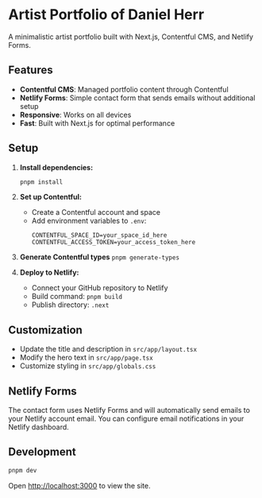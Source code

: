 # Artist Portfolio of Daniel Herr

A minimalistic artist portfolio built with Next.js, Contentful CMS, and Netlify Forms.

## Features

- **Contentful CMS**: Managed portfolio content through Contentful
- **Netlify Forms**: Simple contact form that sends emails without additional setup
- **Responsive**: Works on all devices
- **Fast**: Built with Next.js for optimal performance

## Setup

1. **Install dependencies:**
   ```bash
   pnpm install
   ```

2. **Set up Contentful:**
   - Create a Contentful account and space
   - Add environment variables to `.env`:
     ```
     CONTENTFUL_SPACE_ID=your_space_id_here
     CONTENTFUL_ACCESS_TOKEN=your_access_token_here
     ```

3. **Generate Contentful types**
   `pnpm generate-types`
   
4. **Deploy to Netlify:**
   - Connect your GitHub repository to Netlify
   - Build command: `pnpm build`
   - Publish directory: `.next`

## Customization

- Update the title and description in `src/app/layout.tsx`
- Modify the hero text in `src/app/page.tsx`
- Customize styling in `src/app/globals.css`

## Netlify Forms

The contact form uses Netlify Forms and will automatically send emails to your Netlify account email. You can configure email notifications in your Netlify dashboard.

## Development

```bash
pnpm dev
```

Open [http://localhost:3000](http://localhost:3000) to view the site.
